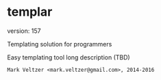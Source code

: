 templar
=======

version: 157

Templating solution for programmers

Easy templating tool long description (TBD)

	Mark Veltzer <mark.veltzer@gmail.com>, 2014-2016
